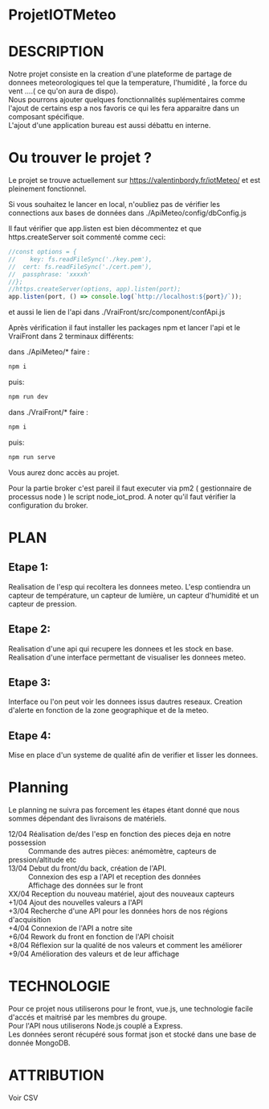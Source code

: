 # ProjetIOTMeteo


# DESCRIPTION

Notre projet consiste en la creation d'une plateforme de partage de donnees meteorologiques tel que la temperature, l'humidité , la force du vent ....( ce qu'on aura de dispo).<br>
Nous pourrons ajouter quelques fonctionnalités suplémentaires comme l'ajout de certains esp a nos favoris ce qui les fera apparaitre dans un composant spécifique.<br>
L'ajout d'une application bureau est aussi débattu en interne.

# Ou trouver le projet ?

Le projet se trouve actuellement sur https://valentinbordy.fr/iotMeteo/ et est pleinement fonctionnel.



Si vous souhaitez le lancer en local, n'oubliez pas de vérifier les connections aux bases de données dans ./ApiMeteo/config/dbConfig.js

Il faut vérifier que  app.listen est bien décommentez et que https.createServer soit commenté comme ceci: 

```js 
//const options = {
//    key: fs.readFileSync('./key.pem'),
//  cert: fs.readFileSync('./cert.pem'),
//  passphrase: 'xxxxh'
//};
//https.createServer(options, app).listen(port);
app.listen(port, () => console.log(`http://localhost:${port}/`));
```

et aussi le lien de l'api dans ./VraiFront/src/component/confApi.js 

Après vérification il faut installer les packages npm et lancer l'api et le VraiFront dans 2 terminaux différents:

dans ./ApiMeteo/* faire :

```sh
npm i
```

puis: 
```sh
npm run dev
```
dans ./VraiFront/* faire : 

```sh
npm i
```

puis: 
```sh
npm run serve
```

Vous aurez donc accès au projet.

Pour la partie broker c'est pareil il faut executer via pm2 ( gestionnaire de processus node ) le script node_iot_prod. A noter qu'il faut vérifier la configuration du broker.

# PLAN

## Etape 1:
Realisation de l'esp qui recoltera les donnees meteo. L'esp contiendra un capteur de température, un capteur de lumière, un capteur d'humidité et un capteur de pression.

## Etape 2:
Realisation d'une api qui recupere les donnees et les stock en base.
Realisation d'une interface permettant de visualiser les donnees meteo.

## Etape 3:
Interface ou l'on peut voir les donnees issus dautres reseaux.
Creation d'alerte en fonction de la zone geographique et de la meteo.

## Etape 4:
Mise en place d'un systeme de qualité afin de verifier et lisser les donnees.

# Planning

Le planning ne suivra pas forcement les étapes étant donné que nous sommes dépendant des livraisons de matériels.

12/04 Réalisation de/des l'esp en fonction des pieces deja en notre possession <br>
&nbsp;&nbsp;&nbsp;&nbsp;&nbsp;&nbsp;&nbsp;&nbsp;&nbsp;  Commande des autres pièces: anémomètre, capteurs de pression/altitude etc <br>
13/04 Debut du front/du back, création de l'API. <br>
&nbsp;&nbsp;&nbsp;&nbsp;&nbsp;&nbsp;&nbsp;&nbsp;&nbsp;  Connexion des esp a l'API et reception des données <br>
&nbsp;&nbsp;&nbsp;&nbsp;&nbsp;&nbsp;&nbsp;&nbsp;&nbsp;  Affichage des données sur le front <br>
XX/04 Reception du nouveau matériel, ajout des nouveaux capteurs <br>
+1/04 Ajout des nouvelles valeurs a l'API <br>
+3/04 Recherche d'une API pour les données hors de nos régions d'acquisition <br>
+4/04 Connexion de l'API a notre site <br>
+6/04 Rework du front en fonction de l'API choisit <br>
+8/04 Réflexion sur la qualité de nos valeurs et comment les améliorer <br>
+9/04 Amélioration des valeurs et de leur affichage

# TECHNOLOGIE

Pour ce projet nous utiliserons pour le front, vue.js, une technologie facile d'accés et maitrisé par les membres du groupe.<br> 
Pour l'API nous utiliserons Node.js couplé a Express.<br>
Les données seront récupéré sous format json et stocké dans une base de donnée MongoDB.


# ATTRIBUTION

Voir CSV
